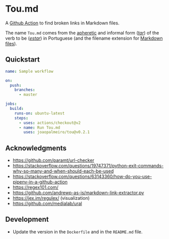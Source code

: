 # Tou.md

A [Github Action](https://docs.github.com/en/actions) to find broken links in Markdown files.

The name `Tou.md` comes from the [apheretic](https://en.wiktionary.org/wiki/apheresis) and informal form ([_tar_](https://www.flip.pt/Duvidas-Linguisticas/Duvida-Linguistica/DID/1878)) of the verb to be ([_estar_](https://en.wiktionary.org/wiki/estar#Portuguese)) in Portuguese (and the filename extension for [Markdown files](https://en.wikipedia.org/wiki/Markdown)).

## Quickstart

```yml
name: Sample workflow

on:
  push:
    branches:
      - master

jobs:
  build:
    runs-on: ubuntu-latest
    steps:
      - uses: actions/checkout@v2
      - name: Run Tou.md
        uses: joaopalmeiro/tou@v0.2.1
```

## Acknowledgments

- https://github.com/paramt/url-checker
- https://stackoverflow.com/questions/19747371/python-exit-commands-why-so-many-and-when-should-each-be-used
- https://stackoverflow.com/questions/63143360/how-do-you-use-pipenv-in-a-github-action
- https://regex101.com/
- https://github.com/andrewp-as-is/markdown-link-extractor.py
- https://jex.im/regulex/ (visualization)
- https://github.com/medialab/ural

## Development

- Update the version in the `Dockerfile` and in the `README.md` file.
